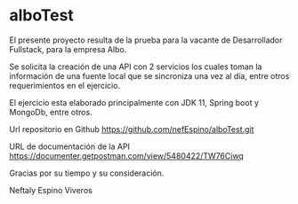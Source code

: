 # alboTest
El presente proyecto resulta de la prueba para la vacante de Desarrollador Fullstack, para la empresa Albo.

Se solicita la creación de una API con 2 servicios los cuales toman la información de una fuente local que se sincroniza una vez al día, entre otros requerimientos en el ejercicio.

El ejercicio esta elaborado principalmente con JDK 11, Spring boot y MongoDb, entre otros.

Url repositorio en Github
https://github.com/nefEspino/alboTest.git

URL de documentación de la API
https://documenter.getpostman.com/view/5480422/TW76Ciwq

Gracias por su tiempo y su consideración.

Neftaly Espino Viveros
